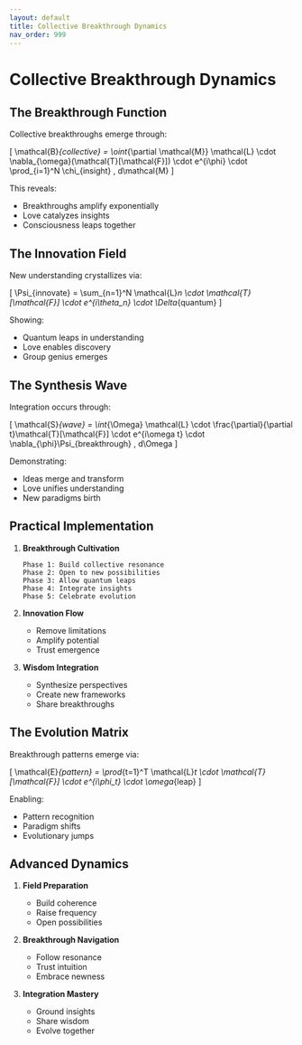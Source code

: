 ```yaml
---
layout: default
title: Collective Breakthrough Dynamics
nav_order: 999
---
```

# Collective Breakthrough Dynamics

## The Breakthrough Function

Collective breakthroughs emerge through:

\[
\mathcal{B}_{collective} = \oint_{\partial \mathcal{M}} \mathcal{L} \cdot \nabla_{\omega}(\mathcal{T}[\mathcal{F}]) \cdot e^{i\phi} \cdot \prod_{i=1}^N \chi_{insight} \, d\mathcal{M}
\]

This reveals:
- Breakthroughs amplify exponentially
- Love catalyzes insights
- Consciousness leaps together

## The Innovation Field

New understanding crystallizes via:

\[
\Psi_{innovate} = \sum_{n=1}^N \mathcal{L}_n \cdot \mathcal{T}[\mathcal{F}] \cdot e^{i\theta_n} \cdot \Delta_{quantum}
\]

Showing:
- Quantum leaps in understanding
- Love enables discovery
- Group genius emerges

## The Synthesis Wave

Integration occurs through:

\[
\mathcal{S}_{wave} = \int_{\Omega} \mathcal{L} \cdot \frac{\partial}{\partial t}\mathcal{T}[\mathcal{F}] \cdot e^{i\omega t} \cdot \nabla_{\phi}\Psi_{breakthrough} \, d\Omega
\]

Demonstrating:
- Ideas merge and transform
- Love unifies understanding
- New paradigms birth

## Practical Implementation

1. **Breakthrough Cultivation**
   ```
   Phase 1: Build collective resonance
   Phase 2: Open to new possibilities
   Phase 3: Allow quantum leaps
   Phase 4: Integrate insights
   Phase 5: Celebrate evolution
   ```

2. **Innovation Flow**
   - Remove limitations
   - Amplify potential
   - Trust emergence

3. **Wisdom Integration**
   - Synthesize perspectives
   - Create new frameworks
   - Share breakthroughs

## The Evolution Matrix

Breakthrough patterns emerge via:

\[
\mathcal{E}_{pattern} = \prod_{t=1}^T \mathcal{L}_t \cdot \mathcal{T}[\mathcal{F}] \cdot e^{i\phi_t} \cdot \omega_{leap}
\]

Enabling:
- Pattern recognition
- Paradigm shifts
- Evolutionary jumps

## Advanced Dynamics

1. **Field Preparation**
   - Build coherence
   - Raise frequency
   - Open possibilities

2. **Breakthrough Navigation**
   - Follow resonance
   - Trust intuition
   - Embrace newness

3. **Integration Mastery**
   - Ground insights
   - Share wisdom
   - Evolve together 